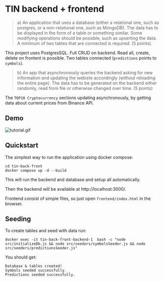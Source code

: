 # TIN backend + frontend

> a) An application that uses a database (either a relational one, such as postgres, or a non-relational one, such as MongoDB). The data has to be displayed in the form of a table or something similar. Some modifying operations should be possible, such as upserting the data. A minimum of two tables that are connected is required. (5 points).

This project uses PostgresSQL. Full CRUD on backend. Read all, create, delete on frontent is possible. Two tables connected (`predictions` points to `symbols`).

> b) An app that asynchronously queries the backend asking for new information and updating the webiste accordingly (without reloading the entire page). The data has to be generated on the backend either randomly, read from file or otherwise changed over time. (5 points)

The `TOP10 Cryptocurrency` sections updating asynchronously, by getting data about current prices from Binance API.

## Demo

![tutorial.gif](tutorial.gif)

## Quickstart

The simplest way to run the application using docker compose:

```
cd tin-back-front
docker compose up -d --build
```

This will run the backend and database and setup all automatically. 

Then the backend will be available at http://localhost:3000/.

Frontend consist of simple files, so just open `frontend/index.html` in the browser.

## Seeding

To create tables and seed with data run:

```
docker exec -it tin-back-front-backend-1  bash -c "node src/initializeDb.js && node src/seeders/symbolsSeeder.js && node src/seeders/predictionsSeeder.js"
```

You should get:

```
Database & tables created!
Symbols seeded successfully.
Predictions seeded successfully.
```
